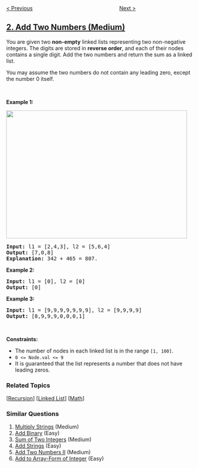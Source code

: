 <!--|This file generated by command(leetcode description); DO NOT EDIT.    |-->
<!--+----------------------------------------------------------------------+-->
<!--|@author    openset <openset.wang@gmail.com>                           |-->
<!--|@link      https://github.com/openset                                 |-->
<!--|@home      https://github.com/openset/leetcode                        |-->
<!--+----------------------------------------------------------------------+-->

[< Previous](../two-sum "Two Sum")
　　　　　　　　　　　　　　　　
[Next >](../longest-substring-without-repeating-characters "Longest Substring Without Repeating Characters")

## [2. Add Two Numbers (Medium)](https://leetcode.com/problems/add-two-numbers "两数相加")

<p>You are given two <strong>non-empty</strong> linked lists representing two non-negative integers. The digits are stored in <strong>reverse order</strong>, and each of their nodes contains a single digit. Add the two numbers and return the sum&nbsp;as a linked list.</p>

<p>You may assume the two numbers do not contain any leading zero, except the number 0 itself.</p>

<p>&nbsp;</p>
<p><strong>Example 1:</strong></p>
<img alt="" src="https://assets.leetcode.com/uploads/2020/10/02/addtwonumber1.jpg" style="width: 483px; height: 342px;" />
<pre>
<strong>Input:</strong> l1 = [2,4,3], l2 = [5,6,4]
<strong>Output:</strong> [7,0,8]
<strong>Explanation:</strong> 342 + 465 = 807.
</pre>

<p><strong>Example 2:</strong></p>

<pre>
<strong>Input:</strong> l1 = [0], l2 = [0]
<strong>Output:</strong> [0]
</pre>

<p><strong>Example 3:</strong></p>

<pre>
<strong>Input:</strong> l1 = [9,9,9,9,9,9,9], l2 = [9,9,9,9]
<strong>Output:</strong> [8,9,9,9,0,0,0,1]
</pre>

<p>&nbsp;</p>
<p><strong>Constraints:</strong></p>

<ul>
	<li>The number of nodes in each linked list is in the range <code>[1, 100]</code>.</li>
	<li><code>0 &lt;= Node.val &lt;= 9</code></li>
	<li>It is guaranteed that the list represents a number that does not have leading zeros.</li>
</ul>

### Related Topics
  [[Recursion](../../tag/recursion/README.md)]
  [[Linked List](../../tag/linked-list/README.md)]
  [[Math](../../tag/math/README.md)]

### Similar Questions
  1. [Multiply Strings](../multiply-strings) (Medium)
  1. [Add Binary](../add-binary) (Easy)
  1. [Sum of Two Integers](../sum-of-two-integers) (Medium)
  1. [Add Strings](../add-strings) (Easy)
  1. [Add Two Numbers II](../add-two-numbers-ii) (Medium)
  1. [Add to Array-Form of Integer](../add-to-array-form-of-integer) (Easy)
